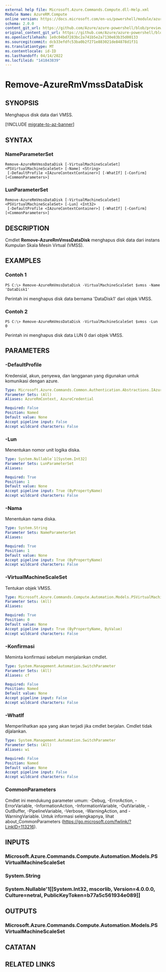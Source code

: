 ```yaml
---
external help file: Microsoft.Azure.Commands.Compute.dll-Help.xml
Module Name: AzureRM.Compute
online version: https://docs.microsoft.com/en-us/powershell/module/azurerm.compute/remove-azurermvmssdatadisk
schema: 2.0.0
content_git_url: https://github.com/Azure/azure-powershell/blob/preview/src/ResourceManager/Compute/Commands.Compute/help/Remove-AzureRmVmssDataDisk.md
original_content_git_url: https://github.com/Azure/azure-powershell/blob/preview/src/ResourceManager/Compute/Commands.Compute/help/Remove-AzureRmVmssDataDisk.md
ms.openlocfilehash: 1e0c04bd7283bc2a741b5e2a7130e83b35d00133
ms.sourcegitcommit: dcb33efdfc53ba0b2f271e883021de84878d1f31
ms.translationtype: MT
ms.contentlocale: id-ID
ms.lasthandoff: 04/14/2022
ms.locfileid: "141843839"
---
```

# Remove-AzureRmVmssDataDisk

## SYNOPSIS
Menghapus disk data dari VMSS.

[!INCLUDE [migrate-to-az-banner](../../includes/migrate-to-az-banner.md)]

## SYNTAX

### NameParameterSet
```
Remove-AzureRmVmssDataDisk [-VirtualMachineScaleSet] <PSVirtualMachineScaleSet> [-Name] <String>
 [-DefaultProfile <IAzureContextContainer>] [-WhatIf] [-Confirm] [<CommonParameters>]
```

### LunParameterSet
```
Remove-AzureRmVmssDataDisk [-VirtualMachineScaleSet] <PSVirtualMachineScaleSet> [-Lun] <Int32>
 [-DefaultProfile <IAzureContextContainer>] [-WhatIf] [-Confirm] [<CommonParameters>]
```

## DESCRIPTION
Cmdlet **Remove-AzureRmVmssDataDisk** menghapus disk data dari instans Kumpulan Skala Mesin Virtual (VMSS).

## EXAMPLES

### Contoh 1
```
PS C:\> Remove-AzureRmVmssDataDisk -VirtualMachineScaleSet $vmss -Name 'DataDisk1'
```

Perintah ini menghapus disk data bernama 'DataDisk1' dari objek VMSS.

### Contoh 2
```
PS C:\> Remove-AzureRmVmssDataDisk -VirtualMachineScaleSet $vmss -Lun 0
```

Perintah ini menghapus disk data LUN 0 dari objek VMSS.

## PARAMETERS

### -DefaultProfile
Kredensial, akun, penyewa, dan langganan yang digunakan untuk komunikasi dengan azure.

```yaml
Type: Microsoft.Azure.Commands.Common.Authentication.Abstractions.IAzureContextContainer
Parameter Sets: (All)
Aliases: AzureRmContext, AzureCredential

Required: False
Position: Named
Default value: None
Accept pipeline input: False
Accept wildcard characters: False
```

### -Lun
Menentukan nomor unit logika diska.

```yaml
Type: System.Nullable`1[System.Int32]
Parameter Sets: LunParameterSet
Aliases:

Required: True
Position: 1
Default value: None
Accept pipeline input: True (ByPropertyName)
Accept wildcard characters: False
```

### -Nama
Menentukan nama diska.

```yaml
Type: System.String
Parameter Sets: NameParameterSet
Aliases:

Required: True
Position: 1
Default value: None
Accept pipeline input: True (ByPropertyName)
Accept wildcard characters: False
```

### -VirtualMachineScaleSet
Tentukan objek VMSS.

```yaml
Type: Microsoft.Azure.Commands.Compute.Automation.Models.PSVirtualMachineScaleSet
Parameter Sets: (All)
Aliases:

Required: True
Position: 0
Default value: None
Accept pipeline input: True (ByPropertyName, ByValue)
Accept wildcard characters: False
```

### -Konfirmasi
Meminta konfirmasi sebelum menjalankan cmdlet.

```yaml
Type: System.Management.Automation.SwitchParameter
Parameter Sets: (All)
Aliases: cf

Required: False
Position: Named
Default value: None
Accept pipeline input: False
Accept wildcard characters: False
```

### -WhatIf
Memperlihatkan apa yang akan terjadi jika cmdlet berjalan.
Cmdlet tidak dijalankan.

```yaml
Type: System.Management.Automation.SwitchParameter
Parameter Sets: (All)
Aliases: wi

Required: False
Position: Named
Default value: None
Accept pipeline input: False
Accept wildcard characters: False
```

### CommonParameters
Cmdlet ini mendukung parameter umum: -Debug, -ErrorAction, -ErrorVariable, -InformationAction, -InformationVariable, -OutVariable, -OutBuffer, -PipelineVariable, -Verbose, -WarningAction, and -WarningVariable. Untuk informasi selengkapnya, lihat about_CommonParameters (https://go.microsoft.com/fwlink/?LinkID=113216).

## INPUTS

### Microsoft.Azure.Commands.Compute.Automation.Models.PSVirtualMachineScaleSet

### System.String

### System.Nullable'1[[System.Int32, mscorlib, Version=4.0.0.0, Culture=netral, PublicKeyToken=b77a5c561934e089]]

## OUTPUTS

### Microsoft.Azure.Commands.Compute.Automation.Models.PSVirtualMachineScaleSet

## CATATAN

## RELATED LINKS
